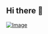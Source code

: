 ## Hi there 👋

[![Image](https://github.com/user-attachments/assets/08efbafd-49bc-4b28-a50d-c10cce7fe8ba)](https://github.com/PurpleSwtr/Team-Task-Orchestrator)
<!--
**PurpleSwtr/PurpleSwtr** is a ✨ _special_ ✨ repository because its `README.md` (this file) appears on your GitHub profile.

Here are some ideas to get you started:

- 🔭 I’m currently working on ...
- 🌱 I’m currently learning ...
- 👯 I’m looking to collaborate on ...
- 🤔 I’m looking for help with ...
- 💬 Ask me about ...
- 📫 How to reach me: ...
- 😄 Pronouns: ...
- ⚡ Fun fact: ...
-->
